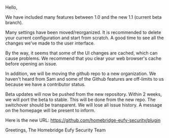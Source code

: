 Hello,

We have included many features between 1.0 and the new 1.1 (current beta branch).

Many settings have been moved/reorganized. It is recommended to delete your current configuration and start from scratch. A good time to see all the changes we've made to the user interface.

By the way, it seems that some of the UI changes are cached, which can cause problems. We recommend that you clear your web browser's cache before opening an issue.

In addition, we will be moving the github repo to a new organization. We haven't heard from Sam and some of the Github features are off-limits to us because we have a contributor status.

Beta updates will now be pushed from the new repository.
Within 2 weeks, we will port the beta to stable. This will be done from the new repo. The switchover should be transparent. We will lose all issue history. A message on the homepage will be present to inform.

Here is the new URL: https://github.com/homebridge-eufy-security/plugin

Greetings,
The Homebridge Eufy Security Team
